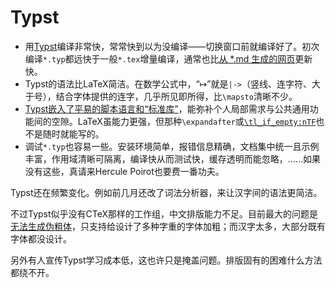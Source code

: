 # Typst

- 用[Typst][typst]编译非常快，常常快到以为没编译——切换窗口前就编译好了。初次编译`*.typ`都远快于一般`*.tex`增量编译，通常也比[从 *.md 生成的网页][mkdocs-serve]更新快。
- Typst的语法比LaTeX简洁。在数学公式中，“↦”就是`|->`（竖线、连字符、大于号），结合字体提供的连字，几乎所见即所得，比`\mapsto`清晰不少。
- [Typst嵌入了平易的脚本语言和“标准库”][typst-scripting]，能弥补个人局部需求与公共通用功能间的空隙。LaTeX虽能力更强，但那种`\expandafter`或[`\tl_if_empty:nTF`][latex3]也不是随时就能写的。
- 调试`*.typ`也容易一些。安装环境简单，报错信息精确，文档集中统一且示例丰富，作用域清晰可隔离，编译快从而测试快，缓存透明而能忽略，……如果没有这些，真请来Hercule Poirot也要费一番功夫。


Typst还在频繁变化。例如前几月还改了词法分析器，来让汉字间的语法更简洁。

不过Typst似乎没有CTeX那样的工作组，中文排版能力不足。目前最大的问题是[无法生成伪粗体][typst/typst#394]，只支持给设计了多种字重的字体加粗；而汉字太多，大部分既有字体都没设计。

另外有人宣传Typst学习成本低，这也许只是掩盖问题。排版固有的困难什么方法都绕不开。

[typst]: https://typst.app/ "Typst: Compose papers faster"
[latex3]: https://www.alanshawn.com/tech/2020/10/04/latex3-tutorial.html "LaTeX3: Programming in LaTeX with Ease | Alan Xiang’s Blog"
[mkdocs-serve]: https://www.mkdocs.org/user-guide/cli/#mkdocs-serve "mkdocs serve - Command Line Interface - MkDocs"
[typst-scripting]: https://typst.app/docs/reference/scripting/ "Scripting – Typst Documentation"
[typst/typst#394]: https://github.com/typst/typst/issues/394 "Fake text weight and style (synthesized bold and italic) · Issue #394 · typst/typst"
